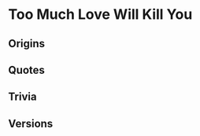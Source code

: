 Too Much Love Will Kill You
===========================

Origins
-------

Quotes
------

Trivia
------

Versions
--------